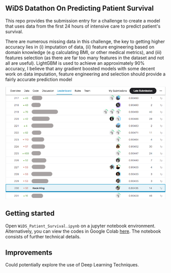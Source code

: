 ## WiDS Datathon On Predicting Patient Survival 

This repo provides the submission entry for a challenge to create a model that uses data from the first 24 hours of intensive care to predict patient's survival. 

There are numerous missing data in this challenge, the key to getting higher accuracy lies in (i) imputation of data, (ii) feature engineering based on domain knowledge (e.g calculating BMI, or other medical metrics), and (iii) features selection (as there are far too many features in the dataset and not all are useful). LightGBM is used to achieve an approximately 90% accuracy, I believe that any gradient boosted models with some decent work on data imputation, feature engineering and selection should provide a fairly accurate prediction model

![jpg](data/results.png)

## Getting started
Open `WiDS_Patient_Survival.ipynb` on a jupyter notebook environment. Alternatively, you can view the codes in Google Colab [here](https://colab.research.google.com/drive/1SyQV6VI7hIbXPwTPOzhsOOoGgqRXwR2w?usp=sharing). The notebook consists of further technical details.

## Improvements
Could potentially explore the use of Deep Learning Techniques.

